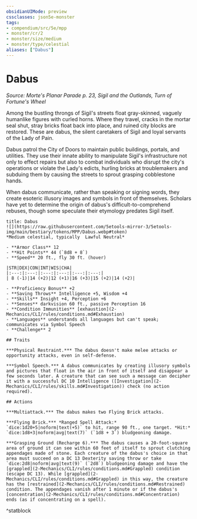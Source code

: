 ```yaml
---
obsidianUIMode: preview
cssclasses: json5e-monster
tags:
- compendium/src/5e/mpp
- monster/cr/2
- monster/size/medium
- monster/type/celestial
aliases: ["Dabus"]
---
```

# Dabus
*Source: Morte's Planar Parade p. 23, Sigil and the Outlands, Turn of Fortune's Wheel*  

Among the bustling throngs of Sigil's streets float gray-skinned, vaguely humanlike figures with curled horns. Where they travel, cracks in the mortar seal shut, stray bricks float back into place, and ruined city blocks are restored. These are dabus, the silent caretakers of Sigil and loyal servants of the Lady of Pain.

Dabus patrol the City of Doors to maintain public buildings, portals, and utilities. They use their innate ability to manipulate Sigil's infrastructure not only to effect repairs but also to combat individuals who disrupt the city's operations or violate the Lady's edicts, hurling bricks at troublemakers and subduing them by causing the streets to sprout grasping cobblestone hands.

When dabus communicate, rather than speaking or signing words, they create esoteric illusory images and symbols in front of themselves. Scholars have yet to determine the origin of dabus's difficult-to-comprehend rebuses, though some speculate their etymology predates Sigil itself.

```ad-statblock
title: Dabus
![](https://raw.githubusercontent.com/5etools-mirror-3/5etools-img/main/bestiary/tokens/MPP/Dabus.webp#token)
*Medium celestial, typically  Lawful Neutral*

- **Armor Class** 12
- **Hit Points** 44 (`8d8 + 8`)
- **Speed** 20 ft., fly 30 ft. (hover)

|STR|DEX|CON|INT|WIS|CHA|
|:---:|:---:|:---:|:---:|:---:|:---:|
| 8 (-1)|14 (+2)|12 (+1)|16 (+3)|15 (+2)|14 (+2)|

- **Proficiency Bonus** +2
- **Saving Throws** Intelligence +5, Wisdom +4
- **Skills** Insight +4, Perception +6
- **Senses** darkvision 60 ft., passive Perception 16
- **Condition Immunities** [exhaustion](2-Mechanics/CLI/rules/conditions.md#Exhaustion)
- **Languages** understands all languages but can't speak; communicates via Symbol Speech
- **Challenge** 2

## Traits

***Physical Restraint.*** The dabus doesn't make melee attacks or opportunity attacks, even in self-defense.

***Symbol Speech.*** A dabus communicates by creating illusory symbols and pictures that float in the air in front of itself and disappear a few seconds later. A creature that can see such a message can decipher it with a successful DC 10 Intelligence ([Investigation](2-Mechanics/CLI/rules/skills.md#Investigation)) check (no action required).

## Actions

***Multiattack.*** The dabus makes two Flying Brick attacks.

***Flying Brick.*** *Ranged Spell Attack:* `dice:1d20+5|noform|text(+5)` to hit, range 90 ft., one target. *Hit:* `dice:1d8+3|noform|avg|text(7)` (`1d8 + 3`) bludgeoning damage.

***Grasping Ground (Recharge 6).*** The dabus causes a 20-foot-square area of ground it can see within 60 feet of itself to sprout clutching appendages made of stone. Each creature of the dabus's choice in that area must succeed on a DC 13 Dexterity saving throw or take `dice:2d8|noform|avg|text(9)` (`2d8`) bludgeoning damage and have the [grappled](2-Mechanics/CLI/rules/conditions.md#Grappled) condition (escape DC 13). While [grappled](2-Mechanics/CLI/rules/conditions.md#Grappled) in this way, the creature has the [restrained](2-Mechanics/CLI/rules/conditions.md#Restrained) condition. The appendages vanish after 1 minute or if the dabus's [concentration](2-Mechanics/CLI/rules/conditions.md#Concentration) ends (as if concentrating on a spell).
```
^statblock